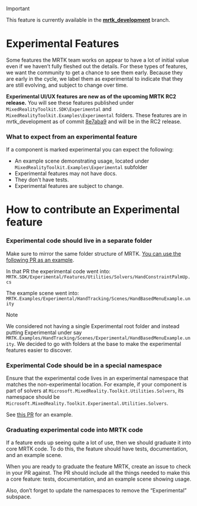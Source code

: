 > [!IMPORTANT]
> This feature is currently available in the [**mrtk_development**](https://github.com/microsoft/MixedRealityToolkit-Unity/tree/mrtk_development) branch.

# Experimental Features
Some features the MRTK team works on appear to have a lot of initial value even if we haven’t fully fleshed out the details. For these types of features, we want the community to get a chance to see them early. Because they are early in the cycle, we label them as experimental to indicate that they are still evolving, and subject to change over time.

**Experimental UI/UX features are new as of the upcoming MRTK RC2 release.** You will see these features published under `MixedRealityToolkit.SDK\Experimental` and `MixedRealityToolkit.Examples\Experimental` folders. These features are in mrtk_development as of commit [8e7aba9](https://github.com/microsoft/MixedRealityToolkit-Unity/commit/8e7aba9157687421c437b694beb6760c3270d765) and will be in the RC2 release.

### What to expect from an experimental feature
If a component is marked experimental you can expect the following:
- An example scene demonstrating usage, located under `MixedRealityToolkit.Examples\Experimental` subfolder
- Experimental features may not have docs.
- They don't have tests.
- Experimental features are subject to change. 


# How to contribute an Experimental feature
### Experimental code should live in a separate folder
 Make sure to mirror the same folder structure of MRTK. [You can use the following PR as an example](https://github.com/microsoft/MixedRealityToolkit-Unity/pull/4532). 


In that PR the experimental code went into:
`MRTK.SDK/Experimental/Features/Utilities/Solvers/HandConstraintPalmUp.cs`

The example scene went into:
`MRTK.Examples/Experimental/HandTracking/Scenes/HandBasedMenuExample.unity`

> [!NOTE]
> We considered not having a single Experimental root folder and instead putting Experimental under say `MRTK.Examples/HandTracking/Scenes/Experimental/HandBasedMenuExample.unity`. We decided to go with folders at the base to make the experimental features easier to discover.

### Experimental Code should be in a special namespace
Ensure that the experimental code lives in an experimental namespace that matches the non-experimental location. For example, 
if your component is part of solvers at `Microsoft.MixedReality.Toolkit.Utilities.Solvers`, its namespace should be `Microsoft.MixedReality.Toolkit.Experimental.Utilities.Solvers`.

See [this PR](https://github.com/microsoft/MixedRealityToolkit-Unity/pull/4532) for an example. 

### Graduating experimental code into MRTK code  
If a feature ends up seeing quite a lot of use, then we should graduate it into core MRTK code. To do this, the feature should have tests, documentation, and an example scene. 

When you are ready to graduate the feature MRTK, create an issue to check in your PR against. The PR should include all the things needed to make this a core feature: tests, documentation, and an example scene showing usage. 

Also, don’t forget to update the namespaces to remove the “Experimental” subspace.



